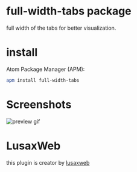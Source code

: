 # full-width-tabs package

full width of the tabs for better visualization.
# install

Atom Package Manager (APM):
```bash
apm install full-width-tabs
```
# Screenshots

![preview gif](https://i.imgur.com/CdwAAju.gif)
# LusaxWeb

this plugin is creator by [lusaxweb](http://www.lusaxweb.com.ve/)
